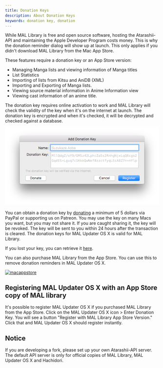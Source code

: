 ```yaml
---
title: Donation Keys
description: About Donation Keys
keywords: donation key, donation
---
```

While MAL Library is free and open source software, hosting the Atarashii-API and maintaining the Apple Developer Program costs money. This is why the donation reminder dialog will show up at launch. This only applies if you didn't download MAL Library from the Mac App Store.

These features require a donation key or an App Store version:
* Managing Manga lists and viewing information of Manga titles
* List Statistics
* Importing of lists from Kitsu and AniDB (XML)
* Importing and Exporting of Manga lists.
* Viewing source material information in Anime Information view
* Viewing cast information of an anime title.

The donation key requires online activation to work and MAL Library will check the validity of the key when it's on the internet at launch. The donation key is encrypted and when it's checked, it will be decrypted and checked against a database.

![](donation.png)

You can obtain a donation key by [donating](http://malupdaterosx.ateliershiori.moe/donate/) a minimum of 5 dollars via PayPal or supporting us on Patreon. You may use the key on many Macs you want, but you may not share it. If you are caught sharing it, the key will be revoked. The key will be sent to you within 24 hours after the transaction is cleared. The donation keys for MAL Updater OS X is valid for MAL Library.

If you lost your key, you can retrieve it [here](http://malupdaterosx.ateliershiori.moe/lostkey.php).

You can also purchase MAL Library from the App Store. You can use this to remove donation reminders in MAL Updater OS X.

[![macappstore](https://malupdaterosx.ateliershiori.moe/assets/downloadmacappstore.png)](https://itunes.apple.com/us/app/mal-library/id1226620085?ls=1&mt=12)

## Registering MAL Updater OS X with an App Store copy of MAL library

It's possible to register MAL Updater OS X if you purchased MAL Library from the App Store. Click on the MAL Updater OS X icon > Enter Donation Key. You will see a button "Register with MAL Library App Store Version." Click that and MAL Updater OS X should register instantly.

## Notice
If you are developing a fork, please set up your own Atarashii-API server. The default API server is only for official copies of MAL Library, MAL Updater OS X and Hachidori.
